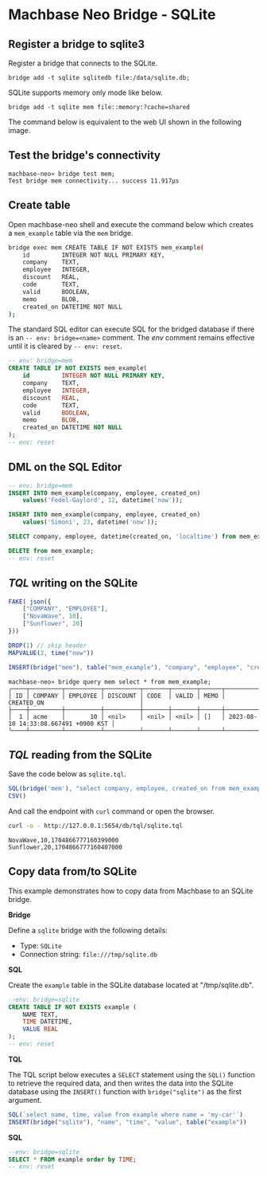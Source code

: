 # Machbase Neo Bridge - SQLite

## Register a bridge to sqlite3

Register a bridge that connects to the SQLite.

```
bridge add -t sqlite sqlitedb file:/data/sqlite.db;
```

SQLite supports memory only mode like below.

```
bridge add -t sqlite mem file::memory:?cache=shared
```

The command below is equivalent to the web UI shown in the following image.

## Test the bridge's connectivity

```
machbase-neo» bridge test mem;
Test bridge mem connectivity... success 11.917µs
```

## Create table

Open machbase-neo shell and execute the command below which creates a `mem_example` table via the `mem` bridge.

```sh
bridge exec mem CREATE TABLE IF NOT EXISTS mem_example(
    id         INTEGER NOT NULL PRIMARY KEY,
    company    TEXT,
    employee   INTEGER,
    discount   REAL,
    code       TEXT,
    valid      BOOLEAN,
    memo       BLOB,
    created_on DATETIME NOT NULL
);
```

The standard SQL editor can execute SQL for the bridged database if there is an `-- env: bridge=<name>` comment. The *env* comment remains effective until it is cleared by `-- env: reset`.

```sql
-- env: bridge=mem
CREATE TABLE IF NOT EXISTS mem_example(
    id         INTEGER NOT NULL PRIMARY KEY,
    company    TEXT,
    employee   INTEGER,
    discount   REAL,
    code       TEXT,
    valid      BOOLEAN,
    memo       BLOB,
    created_on DATETIME NOT NULL
);
-- env: reset
```

## DML on the SQL Editor

```sql
-- env: bridge=mem
INSERT INTO mem_example(company, employee, created_on) 
    values('Fedel-Gaylord', 12, datetime('now'));

INSERT INTO mem_example(company, employee, created_on) 
    values('Simoni', 23, datetime('now'));

SELECT company, employee, datetime(created_on, 'localtime') from mem_example;

DELETE from mem_example;
-- env: reset
```

## *TQL* writing on the SQLite

```js
FAKE( json({
    ["COMPANY", "EMPLOYEE"],
    ["NovaWave", 10],
    ["Sunflower", 20]
}))

DROP(1) // skip header
MAPVALUE(2, time("now"))

INSERT(bridge("mem"), table("mem_example"), "company", "employee", "created_on")
```

```
machbase-neo» bridge query mem select * from mem_example;
╭────┬─────────┬──────────┬──────────┬───────┬───────┬──────┬──────────────────────────────────────╮
│ ID │ COMPANY │ EMPLOYEE │ DISCOUNT │ CODE  │ VALID │ MEMO │ CREATED_ON                           │
├────┼─────────┼──────────┼──────────┼───────┼───────┼──────┼──────────────────────────────────────┤
│  1 │ acme    │       10 │ <nil>    │ <nil> │ <nil> │ []   │ 2023-08-10 14:33:08.667491 +0900 KST │
╰────┴─────────┴──────────┴──────────┴───────┴───────┴──────┴──────────────────────────────────────╯
```

## *TQL* reading from the SQLite

Save the code below as `sqlite.tql`.

```js
SQL(bridge('mem'), "select company, employee, created_on from mem_example")
CSV()
```

And call the endpoint with `curl` command or open the browser.

```sh
curl -o - http://127.0.0.1:5654/db/tql/sqlite.tql
```

```csv
NovaWave,10,1704866777160399000
Sunflower,20,1704866777160407000
```

## Copy data from/to SQLite

This example demonstrates how to copy data from Machbase to an SQLite bridge.

**Bridge**

Define a `sqlite` bridge with the following details:

- Type: `SQLite`
- Connection string: `file:///tmp/sqlite.db`

**SQL**

Create the `example` table in the SQLite database located at "/tmp/sqlite.db".

```sql
--env: bridge=sqlite
CREATE TABLE IF NOT EXISTS example (
    NAME TEXT,
    TIME DATETIME,
    VALUE REAL
);
-- env: reset
```

**TQL**

The TQL script below executes a `SELECT` statement using the `SQL()` function to retrieve the required data, and then writes the data into the SQLite database using the `INSERT()` function with `bridge("sqlite")` as the first argument.

```js
SQL(`select name, time, value from example where name = 'my-car'`)
INSERT(bridge("sqlite"), "name", "time", "value", table("example"))
```

**SQL**

```sql
--env: bridge=sqlite
SELECT * FROM example order by TIME;
-- env: reset
```